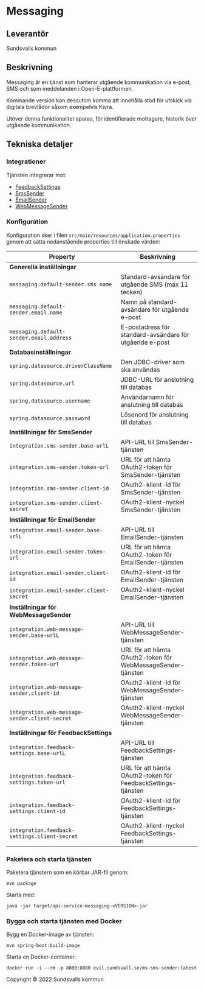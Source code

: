 # Messaging

## Leverantör

Sundsvalls kommun

## Beskrivning
Messaging är en tjänst som hanterar utgående kommunikation via e-post, SMS och som meddelanden i Open-E-plattformen.

Kommande version kan dessutom komma att innehålla stöd för utskick via digitala brevlådor såsom exempelvis Kivra.

Utöver denna funktionalitet sparas, för identifierade mottagare, historik över utgående kommunikation.


## Tekniska detaljer

### Integrationer
Tjänsten integrerar mot:

* [FeedbackSettings](https://github.com/OpenSundsvall/api-service-feedbacksettings)
* [SmsSender](https://github.com/OpenSundsvall/api-service-sms-sender)
* [EmailSender](https://github.com/OpenSundsvall/api-service-email-sender)
* [WebMessageSender](https://github.com/OpenSundsvall/api-service-web-message-sender)

### Konfiguration

Konfiguration sker i filen `src/main/resources/application.properties` genom att sätta nedanstående properties till önskade värden:

|Property|Beskrivning|
|---|---|
|**Generella inställningar**||
|`messaging.default-sender.sms.name`|Standard-avsändare för utgående SMS (max 11 tecken)|
|`messaging.default-sender.email.name`|Namn på standard-avsändare för utgående e-post|
|`messaging.default-sender.email.address`|E-postadress för standard-avsändare för utgående e-post|
|**Databasinställningar**||
|`spring.datasource.driverClassName`|Den JDBC-driver som ska användas|
|`spring.datasource.url`|JDBC-URL för anslutning till databas|
|`spring.datasource.username`|Användarnamn för anslutning till databas|
|`spring.datasource.password`|Lösenord för anslutning till databas|
|**Inställningar för SmsSender**|
|`integration.sms-sender.base-urlL`| API-URL till SmsSender-tjänsten|
|`integration.sms-sender.token-url`| URL för att hämta OAuth2-token för SmsSender-tjänsten |
|`integration.sms-sender.client-id`| OAuth2-klient-id för SmsSender-tjänsten |
|`integration.sms-sender.client-secret`| OAuth2-klient-nyckel SmsSender-tjänsten |
|**Inställningar för EmailSender**|
|`integration.email-sender.base-urlL`| API-URL till EmailSender-tjänsten|
|`integration.email-sender.token-url`| URL för att hämta OAuth2-token för EmailSender-tjänsten |
|`integration.email-sender.client-id`| OAuth2-klient-id för EmailSender-tjänsten |
|`integration.email-sender.client-secret`| OAuth2-klient-nyckel EmailSender-tjänsten |
|**Inställningar för WebMessageSender**|
|`integration.web-message-sender.base-urlL`| API-URL till WebMessageSender-tjänsten|
|`integration.web-message-sender.token-url`| URL för att hämta OAuth2-token för WebMessageSender-tjänsten |
|`integration.web-message-sender.client-id`| OAuth2-klient-id för WebMessageSender-tjänsten |
|`integration.web-message-sender.client-secret`| OAuth2-klient-nyckel WebMessageSender-tjänsten |
|**Inställningar för FeedbackSettings**|
|`integration.feedback-settings.base-urlL`| API-URL till FeedbackSettings-tjänsten|
|`integration.feedback-settings.token-url`| URL för att hämta OAuth2-token för FeedbackSettings-tjänsten |
|`integration.feedback-settings.client-id`| OAuth2-klient-id för FeedbackSettings-tjänsten |
|`integration.feedback-settings.client-secret`| OAuth2-klient-nyckel FeedbackSettings-tjänsten |


### Paketera och starta tjänsten

Paketera tjänstern som en körbar JAR-fil genom:

```
mvn package
```

Starta med:

```
java -jar target/api-service-messaging-<VERSION>-jar
```

### Bygga och starta tjänsten med Docker

Bygg en Docker-image av tjänsten:

```
mvn spring-boot:build-image
```

Starta en Docker-container:

```
docker run -i --rm -p 8080:8080 evil.sundsvall.se/ms-sms-sender:latest
```

Copyright &copy; 2022 Sundsvalls kommun
